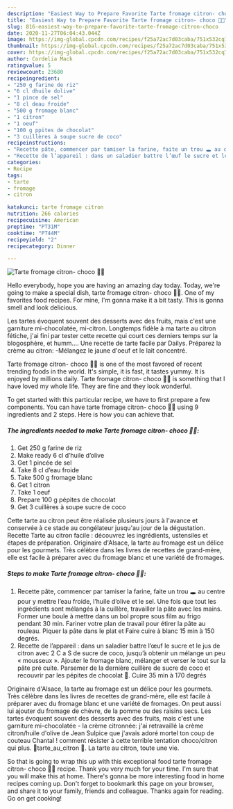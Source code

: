 ```yaml
---
description: "Easiest Way to Prepare Favorite Tarte fromage citron- choco 🍋🍫"
title: "Easiest Way to Prepare Favorite Tarte fromage citron- choco 🍋🍫"
slug: 816-easiest-way-to-prepare-favorite-tarte-fromage-citron-choco
date: 2020-11-27T06:04:43.044Z
image: https://img-global.cpcdn.com/recipes/f25a72ac7d03caba/751x532cq70/tarte-fromage-citron-choco-🍋🍫-photo-principale-de-la-recette.jpg
thumbnail: https://img-global.cpcdn.com/recipes/f25a72ac7d03caba/751x532cq70/tarte-fromage-citron-choco-🍋🍫-photo-principale-de-la-recette.jpg
cover: https://img-global.cpcdn.com/recipes/f25a72ac7d03caba/751x532cq70/tarte-fromage-citron-choco-🍋🍫-photo-principale-de-la-recette.jpg
author: Cordelia Mack
ratingvalue: 5
reviewcount: 23680
recipeingredient:
- "250 g farine de riz"
- "6 cl dhuile dolive"
- "1 pince de sel"
- "8 cl deau froide"
- "500 g fromage blanc"
- "1 citron"
- "1 oeuf"
- "100 g ppites de chocolat"
- "3 cuillères à soupe sucre de coco"
recipeinstructions:
- "Recette pâte, commencer par tamiser la farine, faite un trou 🕳 au centre pour y mettre l’eau froide, l’huile d’olive et le sel. Une fois que tout les ingrédients sont mélangés à la cuillère, travailler la pâte avec les mains. Former une boule à mettre dans un bol propre sous film au frigo pendant 30 min. Fariner votre plan de travail pour étirer la pâte au rouleau. Piquer la pâte dans le plat et Faire cuire à blanc 15 min à 150 degrés."
- "Recette de l’appareil : dans un saladier battre l’œuf le sucre et le jus de citron avec 2 C a S de sucre de coco, jusqu’à obtenir un mélange un peu « mousseux ». Ajouter le fromage blanc, mélanger et verser le tout sur la pâte pré cuite. Parsemer de la dernière cuillère de sucre de coco et recouvrir par les pépites de chocolat 🍫. Cuire 35 min à 170 degrés"
categories:
- Recipe
tags:
- tarte
- fromage
- citron

katakunci: tarte fromage citron 
nutrition: 266 calories
recipecuisine: American
preptime: "PT31M"
cooktime: "PT44M"
recipeyield: "2"
recipecategory: Dinner

---
```



![Tarte fromage citron- choco 🍋🍫](https://img-global.cpcdn.com/recipes/f25a72ac7d03caba/751x532cq70/tarte-fromage-citron-choco-🍋🍫-photo-principale-de-la-recette.jpg)

Hello everybody, hope you are having an amazing day today. Today, we're going to make a special dish, tarte fromage citron- choco 🍋🍫. One of my favorites food recipes. For mine, I'm gonna make it a bit tasty. This is gonna smell and look delicious.

Les tartes évoquent souvent des desserts avec des fruits, mais c&#39;est une garniture mi-chocolatée, mi-citron. Longtemps fidèle à ma tarte au citron fétiche, j&#39;ai fini par tester cette recette qui court ces derniers temps sur la blogosphère, et humm…. Une recette de tarte facile par Dailys. Préparez la crème au citron: -Mélangez le jaune d&#39;oeuf et le lait concentré.

Tarte fromage citron- choco 🍋🍫 is one of the most favored of recent trending foods in the world. It's simple, it is fast, it tastes yummy. It is enjoyed by millions daily. Tarte fromage citron- choco 🍋🍫 is something that I have loved my whole life. They are fine and they look wonderful.


To get started with this particular recipe, we have to first prepare a few components. You can have tarte fromage citron- choco 🍋🍫 using 9 ingredients and 2 steps. Here is how you can achieve that.

<!--inarticleads1-->

##### The ingredients needed to make Tarte fromage citron- choco 🍋🍫:

1. Get 250 g farine de riz
1. Make ready 6 cl d’huile d’olive
1. Get 1 pincée de sel
1. Take 8 cl d’eau froide
1. Take 500 g fromage blanc
1. Get 1 citron
1. Take 1 oeuf
1. Prepare 100 g pépites de chocolat
1. Get 3 cuillères à soupe sucre de coco


Cette tarte au citron peut être réalisée plusieurs jours à l&#39;avance et conservée à ce stade au congélateur jusqu&#39;au jour de la dégustation. Recette Tarte au citron facile : découvrez les ingrédients, ustensiles et étapes de préparation. Originaire d&#39;Alsace, la tarte au fromage est un délice pour les gourmets. Très célèbre dans les livres de recettes de grand-mère, elle est facile à préparer avec du fromage blanc et une variété de fromages. 

<!--inarticleads2-->

##### Steps to make Tarte fromage citron- choco 🍋🍫:

1. Recette pâte, commencer par tamiser la farine, faite un trou 🕳 au centre pour y mettre l’eau froide, l’huile d’olive et le sel. Une fois que tout les ingrédients sont mélangés à la cuillère, travailler la pâte avec les mains. Former une boule à mettre dans un bol propre sous film au frigo pendant 30 min. Fariner votre plan de travail pour étirer la pâte au rouleau. Piquer la pâte dans le plat et Faire cuire à blanc 15 min à 150 degrés.
1. Recette de l’appareil : dans un saladier battre l’œuf le sucre et le jus de citron avec 2 C a S de sucre de coco, jusqu’à obtenir un mélange un peu « mousseux ». Ajouter le fromage blanc, mélanger et verser le tout sur la pâte pré cuite. Parsemer de la dernière cuillère de sucre de coco et recouvrir par les pépites de chocolat 🍫. Cuire 35 min à 170 degrés


Originaire d&#39;Alsace, la tarte au fromage est un délice pour les gourmets. Très célèbre dans les livres de recettes de grand-mère, elle est facile à préparer avec du fromage blanc et une variété de fromages. On peut aussi lui ajouter du fromage de chèvre, de la pomme ou des raisins secs. Les tartes évoquent souvent des desserts avec des fruits, mais c&#39;est une garniture mi-chocolatée - la crème citronnée: j&#39;ai retravaillé la crème citron/huile d&#39;olive de Jean Sulpice que j&#39;avais adoré mortel ton coup de couteau Chantal ! comment résister à cette terrible tentation choco/citron qui plus. 🍋tarte_au_citron 🍋. La tarte au citron, toute une vie. 

So that is going to wrap this up with this exceptional food tarte fromage citron- choco 🍋🍫 recipe. Thank you very much for your time. I'm sure that you will make this at home. There's gonna be more interesting food in home recipes coming up. Don't forget to bookmark this page on your browser, and share it to your family, friends and colleague. Thanks again for reading. Go on get cooking!
